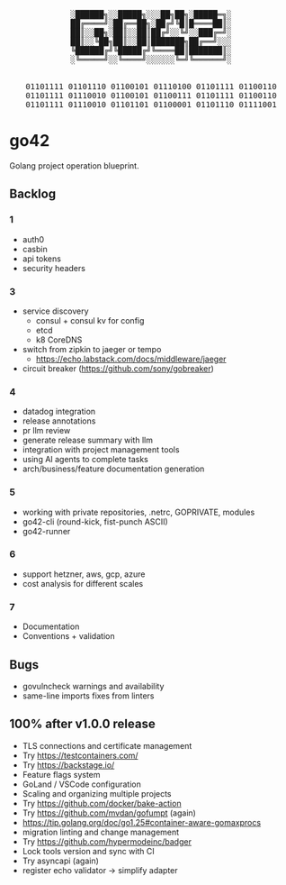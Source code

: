 <!-- markdownlint-disable MD033 MD041 -->
<div align="center"><pre>
░██████╗░░█████╗░░░██╗██╗░█████═╗░
██╔════╝░██╔══██╗░██╔╝╚█║█════██║░
██║░░██╗░██║░░██║██╔╝░░╚╝░░███╔═╝░
██║░░╚██╗██║░░██║███████╗██╔══╝░░░
╚██████╔╝╚█████╔╝╚════██║███████║░
░╚═════╝░░╚════╝░░░░░░╚═╝╚══════╝░
<br>
01101111 01101110 01100101 01110100 01101111 01100110
01101111 01110010 01100101 01100111 01101111 01100110
01101111 01110010 01101101 01100001 01101110 01111001
</pre></div>
<!-- markdownlint-enable MD033 MD041 -->

# go42

Golang project operation blueprint.

## Backlog

### 1

+ auth0
+ casbin
+ api tokens
+ security headers

### 3

+ service discovery
  + consul + consul kv for config
  + etcd
  + k8 CoreDNS
+ switch from zipkin to jaeger or tempo
  + https://echo.labstack.com/docs/middleware/jaeger
+ circuit breaker (https://github.com/sony/gobreaker)

### 4

+ datadog integration
+ release annotations
+ pr llm review
+ generate release summary with llm
+ integration with project management tools
+ using AI agents to complete tasks
+ arch/business/feature documentation generation

### 5

+ working with private repositories, .netrc, GOPRIVATE, modules
+ go42-cli (round-kick, fist-punch ASCII)
+ go42-runner

### 6

+ support hetzner, aws, gcp, azure
+ cost analysis for different scales

### 7

+ Documentation
+ Conventions + validation

## Bugs

+ govulncheck warnings and availability
+ same-line imports fixes from linters

## 100% after v1.0.0 release

+ TLS connections and certificate management
+ Try https://testcontainers.com/
+ Try https://backstage.io/
+ Feature flags system
+ GoLand / VSCode configuration
+ Scaling and organizing multiple projects
+ Try https://github.com/docker/bake-action
+ Try https://github.com/mvdan/gofumpt (again)
+ https://tip.golang.org/doc/go1.25#container-aware-gomaxprocs
+ migration linting and change management
+ Try https://github.com/hypermodeinc/badger
+ Lock tools version and sync with CI
+ Try asyncapi (again)
+ register echo validator -> simplify adapter
